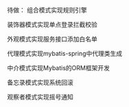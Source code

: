 待做：
组合模式实现规则引擎

装饰器模式实现单点登录拦截校验

外观模式实现服务接口添加白名单

代理模式实现mybatis-spring中代理类⽣成

中介模式实现Mybatis的ORM框架开发

备忘录模式实现系统回滚

观察者模式实现摇号通知
